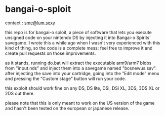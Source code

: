 bangai-o-sploit
===============

contact : sme@lum.sexy

this repo is for bangai-o sploit, a piece of software that lets you execute unsigned code on your nintendo DS by injecting it into Bangai-o Spirits' savegame.
I wrote this a while ago when I wasn't very experienced with this kind of thing, so the code is a complete mess; feel free to improve it and create pull requests on those improvements.

as it stands, running do.bat will extract the executable arm9/arm7 blobs from "input.nds" and inject them into a savegame named "bosnewus.sav". after injecting the save into your cartridge, going into the "Edit mode" menu and pressing the "Custom stage" button will run your code.

this exploit should work fine on any DS, DS lite, DSi, DSi XL, 3DS, 3DS XL or 2DS out there.

please note that this is only meant to work on the US version of the game and hasn't been tested on the european or japanese release.
